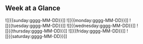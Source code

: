 ## Week at a Glance

![[{{sunday:gggg-MM-DD}}]]
![[{{monday:gggg-MM-DD}}]]
![[{{tuesday:gggg-MM-DD}}]]
![[{{wednesday:gggg-MM-DD}}]]
![[{{thursday:gggg-MM-DD}}]]
![[{{friday:gggg-MM-DD}}]]
![[{{saturday:gggg-MM-DD}}]]